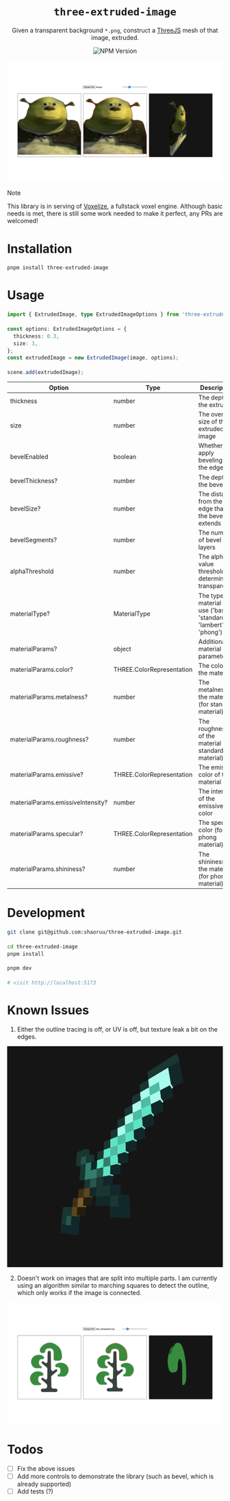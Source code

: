 
<div align="center">

# `three-extruded-image`

Given a transparent background `*.png`, construct a [ThreeJS](https://threejs.org) mesh of that image, extruded. 

![NPM Version](https://img.shields.io/npm/v/three-extruded-image)

![](/assets/demo.png)

</div>

> [!NOTE]
> This library is in serving of [Voxelize](https://github.com/voxelize/voxelize), a fullstack voxel engine. Although basic needs is met, there is still some work needed to make it perfect, any PRs are welcomed! 

# Installation

```bash
pnpm install three-extruded-image
```


# Usage

```typescript
import { ExtrudedImage, type ExtrudedImageOptions } from 'three-extruded-image';

const options: ExtrudedImageOptions = {
  thickness: 0.3,
  size: 3,
};
const extrudedImage = new ExtrudedImage(image, options);

scene.add(extrudedImage);
```

| Option | Type | Description |
|--------|------|-------------|
| thickness | number | The depth of the extrusion |
| size | number | The overall size of the extruded image |
| bevelEnabled | boolean | Whether to apply beveling to the edges |
| bevelThickness? | number | The depth of the bevel |
| bevelSize? | number | The distance from the edge that the bevel extends |
| bevelSegments? | number | The number of bevel layers |
| alphaThreshold | number | The alpha value threshold for determining transparency |
| materialType? | MaterialType | The type of material to use ('basic', 'standard', 'lambert', or 'phong') |
| materialParams? | object | Additional material parameters |
| materialParams.color? | THREE.ColorRepresentation | The color of the material |
| materialParams.metalness? | number | The metalness of the material (for standard material) |
| materialParams.roughness? | number | The roughness of the material (for standard material) |
| materialParams.emissive? | THREE.ColorRepresentation | The emissive color of the material |
| materialParams.emissiveIntensity? | number | The intensity of the emissive color |
| materialParams.specular? | THREE.ColorRepresentation | The specular color (for phong material) |
| materialParams.shininess? | number | The shininess of the material (for phong material) |

# Development

```bash
git clone git@github.com:shaoruu/three-extruded-image.git

cd three-extruded-image
pnpm install

pnpm dev

# visit http://localhost:5173
```

# Known Issues

1. Either the outline tracing is off, or UV is off, but texture leak a bit on the edges.

![](/assets/bug1.png)

2. Doesn't work on images that are split into multiple parts. I am currently using an algorithm similar to marching squares to detect the outline, which only works if the image is connected.

![](/assets/bug2.png)

# Todos

- [ ] Fix the above issues
- [ ] Add more controls to demonstrate the library (such as bevel, which is already supported)
- [ ] Add tests (?)

